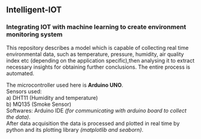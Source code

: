 ## Intelligent-IOT
### Integrating IOT with machine learning to create environment monitoring system
This repository describes a model which is capable of collecting real time environmental data, such as temperature, pressure, humidity, air quality index etc (depending on the application specific),then analysing it to extract necessary insights for obtaining further conclusions. The entire process is automated.

The microcontroller used here is **Arduino UNO**.\
Sensors used:        
a) DHT11 (Humidity and temperature)\
b) MQ135 (Smoke Sensor)\
Softwares:  Arduino IDE _(for communicating with arduino board to collect the data)_.\
After data acquisition the data is processed and plotted in real time by python and its plotting library _(matplotlib and seaborn)_.


